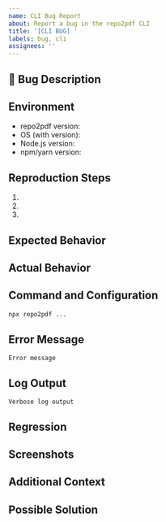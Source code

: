 ```yaml
---
name: CLI Bug Report
about: Report a bug in the repo2pdf CLI
title: '[CLI BUG] '
labels: bug, cli
assignees: ''
---
```


## 🐛 Bug Description
<!-- Provide a clear and concise description of the bug. What happened? What did you expect to happen? -->

## Environment
<!-- Please complete the following information -->
- repo2pdf version: <!-- e.g. 1.2.0 -->
- OS (with version): <!-- e.g. macOS 12.6, Windows 11, Ubuntu 22.04 -->
- Node.js version: <!-- e.g. 16.14.2 -->
- npm/yarn version: <!-- e.g. npm 8.5.0 or yarn 1.22.17 -->

## Reproduction Steps
<!-- Provide a step-by-step description of how to reproduce the bug -->
1. 
2. 
3. 

## Expected Behavior
<!-- Describe what you expected to happen when you followed the steps above -->

## Actual Behavior
<!-- Describe what actually happened. Include any error messages, screenshots, or unexpected behavior -->

## Command and Configuration
<!-- Paste the exact command you ran. If you used any configuration files, include their contents here -->
```bash
npx repo2pdf ...
```

## Error Message
<!-- Paste the full error message here, if any. Make sure to include the entire stack trace if available -->
```
Error message
```

## Log Output
<!-- If applicable, provide the output of running the command with --verbose flag -->
```
Verbose log output
```

## Regression
<!-- Is this a regression? If so, what version did it last work on? -->
<!-- e.g. This worked in version 1.1.0 but broke in 1.2.0 -->

## Screenshots
<!-- If applicable, add screenshots to help explain your problem. You can drag and drop images here -->

## Additional Context
<!-- Add any other context about the problem here. For example:
     - Does this happen every time or intermittently?
     - Does it happen with specific types of repositories or files?
     - Have you tried any workarounds? -->

## Possible Solution
<!-- If you have any ideas on how to solve the issue, please describe them here. 
     This is optional but can be very helpful for the maintainers -->

